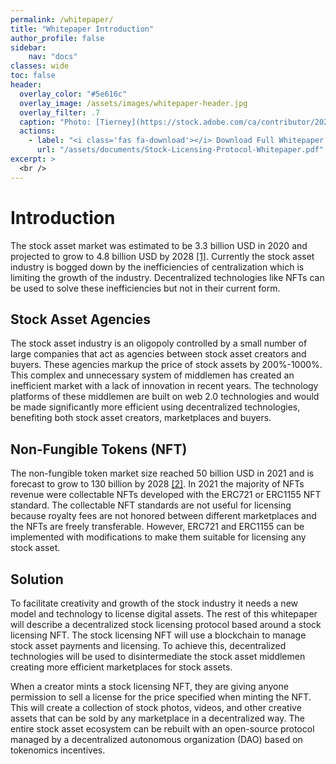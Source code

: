 ```yaml
---
permalink: /whitepaper/
title: "Whitepaper Introduction"
author_profile: false
sidebar:
    nav: "docs"
classes: wide
toc: false
header:
  overlay_color: "#5e616c"
  overlay_image: /assets/images/whitepaper-header.jpg
  overlay_filter: .7
  caption: "Photo: [Tierney](https://stock.adobe.com/ca/contributor/202206661/tierney)"
  actions:
    - label: "<i class='fas fa-download'></i> Download Full Whitepaper PDF"
      url: "/assets/documents/Stock-Licensing-Protocol-Whitepaper.pdf"
excerpt: >
  <br />
---
```


# Introduction

The stock asset market was estimated to be 3.3 billion USD in 2020 and projected
to grow to 4.8 billion USD by 2028 [[1]](https://www.coherentmarketinsights.com/market-insight/stock-photography-market-4549). Currently the stock asset industry is
bogged down by the inefficiencies of centralization which is limiting the growth
of the industry. Decentralized technologies like NFTs can be used to solve these
inefficiencies but not in their current form.

## Stock Asset Agencies

The stock asset industry is an oligopoly controlled by a small number of large
companies that act as agencies between stock asset creators and buyers. These
agencies markup the price of stock assets by 200%-1000%. This complex and
unnecessary system of middlemen has created an inefficient market with a lack of
innovation in recent years. The technology platforms of these middlemen are
built on web 2.0 technologies and would be made significantly more efficient
using decentralized technologies, benefiting both stock asset creators,
marketplaces and buyers.

## Non-Fungible Tokens (NFT)

The non-fungible token market size reached 50 billion USD in 2021 and is
forecast to grow to 130 billion by 2028 [[2]](https://www.emergenresearch.com/industry-report/non-fungible-token-market). In 2021 the majority of NFTs
revenue were collectable NFTs developed with the ERC721 or ERC1155 NFT standard.
The collectable NFT standards are not useful for licensing because royalty fees
are not honored between different marketplaces and the NFTs are freely
transferable. However, ERC721 and ERC1155 can be implemented with modifications
to make them suitable for licensing any stock asset.

## Solution

To facilitate creativity and growth of the stock industry it needs a new model
and technology to license digital assets. The rest of this whitepaper will
describe a decentralized stock licensing protocol based around a stock licensing
NFT. The stock licensing NFT will use a blockchain to manage stock asset
payments and licensing. To achieve this, decentralized technologies will be used
to disintermediate the stock asset middlemen creating more efficient
marketplaces for stock assets.

When a creator mints a stock licensing NFT, they are giving anyone permission to
sell a license for the price specified when minting the NFT. This will create a
collection of stock photos, videos, and other creative assets that can be sold
by any marketplace in a decentralized way. The entire stock asset ecosystem can
be rebuilt with an open-source protocol managed by a decentralized autonomous
organization (DAO) based on tokenomics incentives.

